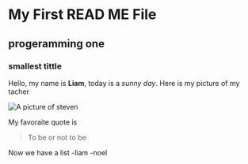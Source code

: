 # My First READ ME File
## progeramming one
### smallest tittle

Hello, my name is **Liam**, today is a *sunny day*.
Here is my picture of my tacher

![A picture of steven](https://hips.hearstapps.com/hmg-prod/images/little-cute-maltipoo-puppy-royalty-free-image-1652926025.jpg?crop=0.444xw:1.00xh;0.129xw,0&resize=980:*)

My favoraite quote is

> To be or not to be

Now we have a list
-liam
-noel
